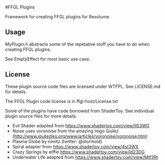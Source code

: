#FFGL Plugins

Framework for creating FFGL plugins for Resolume.


## Usage

MyPlugin.h abstracts some of the repetative stuff you have to do when 
creating FFGL plugins. 

See EmptyEffect for most basic use case.


## License  

These plugin source code files are licensed under WTFPL.
See LICENSE.md for details.

The FFGL Plugin code license is in ffgl-host/License.txt

Some of the plugins have code borrowed from ShaderToy. 
See individual plugin source files for more details.

* Evil Shader adapted from https://www.shadertoy.com/view/llS3WG
* Noise uses voronoise from the amazing Inigo Quilez 
  (http://www.iquilezles.org/www/articles/voronoise/voronoise.htm)
* Plasma Globe by nimitz (twitter: @stormoid)
* Spiral adapter from https://www.shadertoy.com/view/4st3WX
* Crazy Springs by eiffie https://www.shadertoy.com/view/ld23DG
* Underwater Life adapted from https://www.shadertoy.com/view/Mtf3Rr
